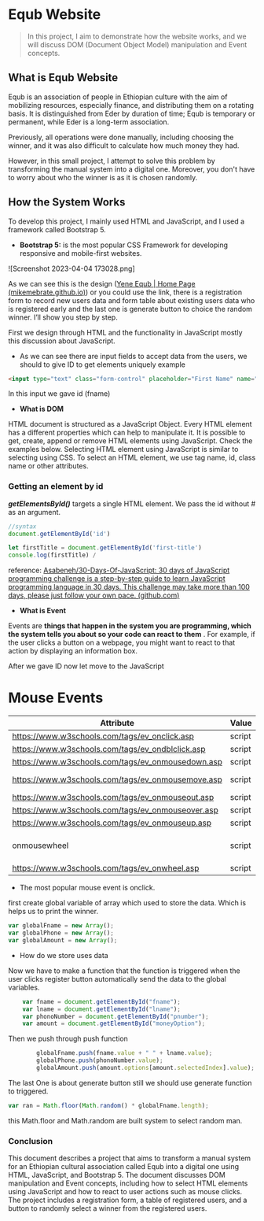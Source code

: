 # Equb Website

> In this project, I aim to demonstrate how the website works, and we will discuss DOM (Document Object Model) manipulation and Event concepts.
> 

## What is Equb Website

Equb is an association of people in Ethiopian culture with the aim of mobilizing resources, especially finance, and distributing them on a rotating basis. It is distinguished from Eder by duration of time; Equb is temporary or permanent, while Eder is a long-term association.

Previously, all operations were done manually, including choosing the winner, and it was also difficult to calculate how much money they had.

However, in this small project, I attempt to solve this problem by transforming the manual system into a digital one. Moreover, you don't have to worry about who the winner is as it is chosen randomly.

## How the System Works

To develop this project, I mainly used HTML and JavaScript, and I used a framework called Bootstrap 5.

- **Bootstrap 5:** is the most popular CSS Framework for developing responsive and mobile-first websites.

![Screenshot 2023-04-04 173028.png]

As we can see this is the design ([Yene Equb | Home Page (mikemebrate.github.io)](https://mikemebrate.github.io/EqubWebSite/index.html)) or you could use the link, there is a registration form to record new users data and form table about existing users data who is registered early and the last one is generate button to choice the random winner. I’ll show you step by step.

First we design through HTML and the functionality in JavaScript mostly this discussion about JavaScript.

- As we can see there are input fields to accept data from the users, we should to give ID to get elements uniquely example

```html
<input type="text" class="form-control" placeholder="First Name" name="" id="fname" />
```

In this input we gave id (fname)

- **What is DOM**

HTML document is structured as a JavaScript Object. Every HTML element has a different properties which can help to manipulate it. It is possible to get, create, append or remove HTML elements using JavaScript. Check the examples below. Selecting HTML element using JavaScript is similar to selecting using CSS. To select an HTML element, we use tag name, id, class name or other attributes.

### Getting an element by id

***getElementsById()*** targets a single HTML element. We pass the id without # as an argument.

```jsx
//syntax
document.getElementById('id')

let firstTitle = document.getElementById('first-title')
console.log(firstTitle) /
```

reference: [Asabeneh/30-Days-Of-JavaScript: 30 days of JavaScript programming challenge is a step-by-step guide to learn JavaScript programming language in 30 days. This challenge may take more than 100 days, please just follow your own pace. (github.com)](https://github.com/Asabeneh/30-Days-Of-JavaScript)

- **What is Event**

Events are **things that happen in the system you are programming, which the system tells you about so your code can react to them**
. For example, if the user clicks a button on a webpage, you might want to react to that action by displaying an information box.

After we gave ID now let move to the JavaScript 

# Mouse Events

| Attribute | Value | Description |
| --- | --- | --- |
| https://www.w3schools.com/tags/ev_onclick.asp | script | Fires on a mouse click on the element |
| https://www.w3schools.com/tags/ev_ondblclick.asp | script | Fires on a mouse double-click on the element |
| https://www.w3schools.com/tags/ev_onmousedown.asp | script | Fires when a mouse button is pressed down on an element |
| https://www.w3schools.com/tags/ev_onmousemove.asp | script | Fires when the mouse pointer is moving while it is over an element |
| https://www.w3schools.com/tags/ev_onmouseout.asp | script | Fires when the mouse pointer moves out of an element |
| https://www.w3schools.com/tags/ev_onmouseover.asp | script | Fires when the mouse pointer moves over an element |
| https://www.w3schools.com/tags/ev_onmouseup.asp | script | Fires when a mouse button is released over an element |
| onmousewheel | script | Deprecated. Use the https://www.w3schools.com/tags/ev_onwheel.asp attribute instead |
| https://www.w3schools.com/tags/ev_onwheel.asp | script | Fires when the mouse wheel rolls up or down over an element |
- The most popular mouse event is onclick.

first create global variable of array which used to store the data. Which is helps us to print the winner. 

```jsx
var globalFname = new Array();
var globalPhone = new Array();
var globalAmount = new Array();
```

- How do we store uses data

Now we have to make a function that the function is triggered when the user clicks register button automatically send the data to the global variables.

```jsx
    var fname = document.getElementById("fname");
    var lname = document.getElementById("lname");
    var phonoNumber = document.getElementById("pnumber");
    var amount = document.getElementById("moneyOption");
```

Then we push through push function

```jsx
        globalFname.push(fname.value + " " + lname.value);
        globalPhone.push(phonoNumber.value);
        globalAmount.push(amount.options[amount.selectedIndex].value);
```

The last One is about generate button still we should use generate function to triggered.

```jsx
var ran = Math.floor(Math.random() * globalFname.length);
```

this Math.floor and Math.random are built system to select random man.

### Conclusion

This document describes a project that aims to transform a manual system for an Ethiopian cultural association called Equb into a digital one using HTML, JavaScript, and Bootstrap 5. The document discusses DOM manipulation and Event concepts, including how to select HTML elements using JavaScript and how to react to user actions such as mouse clicks. The project includes a registration form, a table of registered users, and a button to randomly select a winner from the registered users.
